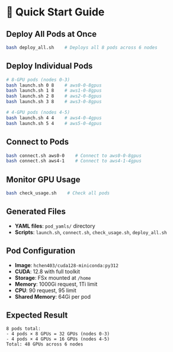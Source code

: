 # 🚀 Quick Start Guide

## **Deploy All Pods at Once**
```bash
bash deploy_all.sh    # Deploys all 8 pods across 6 nodes
```

## **Deploy Individual Pods**
```bash
# 8-GPU pods (nodes 0-3)
bash launch.sh 0 8    # aws0-0-8gpus
bash launch.sh 1 8    # aws1-0-8gpus
bash launch.sh 2 8    # aws2-0-8gpus
bash launch.sh 3 8    # aws3-0-8gpus

# 4-GPU pods (nodes 4-5)
bash launch.sh 4 4    # aws4-0-4gpus
bash launch.sh 5 4    # aws5-0-4gpus
```

## **Connect to Pods**
```bash
bash connect.sh aws0-0    # Connect to aws0-0-8gpus
bash connect.sh aws4-1    # Connect to aws4-1-4gpus
```

## **Monitor GPU Usage**
```bash
bash check_usage.sh    # Check all pods
```

## **Generated Files**
- **YAML files**: `pod_yamls/` directory
- **Scripts**: `launch.sh`, `connect.sh`, `check_usage.sh`, `deploy_all.sh`

## **Pod Configuration**
- **Image**: `hchen403/cuda128-miniconda:py312`
- **CUDA**: 12.8 with full toolkit
- **Storage**: FSx mounted at `/home`
- **Memory**: 1000Gi request, 1Ti limit
- **CPU**: 90 request, 95 limit
- **Shared Memory**: 64Gi per pod

## **Expected Result**
```
8 pods total:
- 4 pods × 8 GPUs = 32 GPUs (nodes 0-3)
- 4 pods × 4 GPUs = 16 GPUs (nodes 4-5)
Total: 48 GPUs across 6 nodes
```
